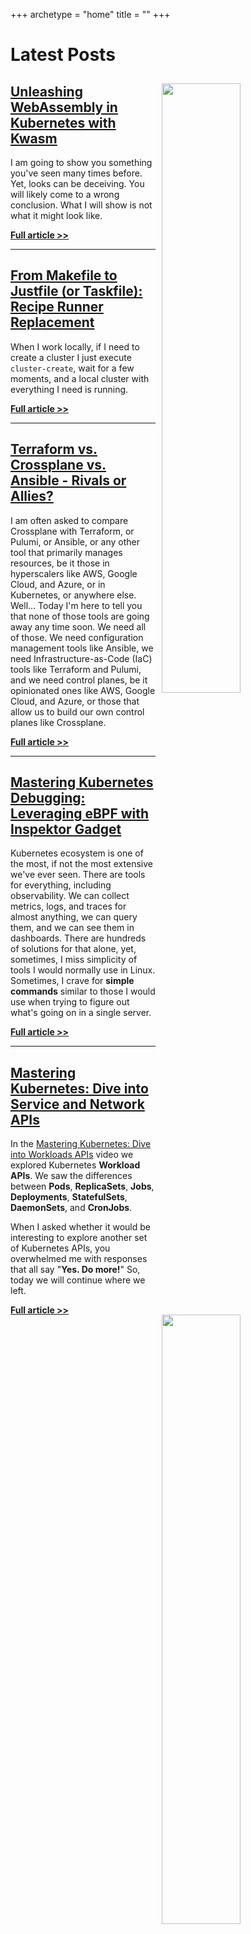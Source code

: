 +++
archetype = "home"
title = ""
+++

# Latest Posts


<!-- <img src="/internal-developer-platforms/mastering-developer-portals-discover--integrate-api-schemas-with-port/thumbnail.png" style="width:50%; float:right; padding: 10px">

## [Mastering Developer Portals: Discover & Integrate API Schemas with Port](/internal-developer-platforms/mastering-developer-portals-discover--integrate-api-schemas-with-port)

I am so **dissaspointed with developer portal consoles** for ignoring the fact that almost **everything is discoverable through APIs**. Why should I design forms and fields in Backstage if Backstage should be able to ask an API for a schema? Even if that schema is not exactly what I need and I might have to remove parts of it, that's still easier and better than starting from scratch. It's a waste of time to do the same thing over and over again. We should define what we have, expose that through an API, and all other tools should just "discover" it. Just as that's true for, let's say, `kubectl`, it should be true for graphical user interfaces.

Hence, I spent months complaining about it and... I got it.

**[Full article >>](/internal-developer-platforms/mastering-developer-portals-discover--integrate-api-schemas-with-port)**

--- -->

<!-- <img src="/cloud/single-pane-of-glass-for-everything-aws-azure-gcp-kubernetes-with-steampipe/thumbnail.png" style="width:50%; float:right; padding: 10px">

## [Single Pane of Glass for Everything (AWS, Azure, GCP, Kubernetes, ...) with Steampipe](/cloud/single-pane-of-glass-for-everything-aws-azure-gcp-kubernetes-with-steampipe)

Right now, I am connected to a PostgreSQL database and you are thinking that is boring. Who wants to see me querying a database?

Well... Wait until you see what I can query from such a database.

**[Full article >>](/cloud/single-pane-of-glass-for-everything-aws-azure-gcp-kubernetes-with-steampipe)**

--- -->

<img src="/wasm/unleashing-webassembly-in-kubernetes-with-kwasm/thumbnail.png" style="width:50%; float:right; padding: 10px">

## [Unleashing WebAssembly in Kubernetes with Kwasm](/wasm/unleashing-webassembly-in-kubernetes-with-kwasm)

I am going to show you something you've seen many times before. Yet, looks can be deceiving. You will likely come to a wrong conclusion. What I will show is not what it might look like.

**[Full article >>](/wasm/unleashing-webassembly-in-kubernetes-with-kwasm)**

---

<img src="/ci-cd/from-makefile-to-justfile-or-taskfile-recipe-runner-replacement/thumbnail.png" style="width:50%; float:right; padding: 10px">

## [From Makefile to Justfile (or Taskfile): Recipe Runner Replacement](/ci-cd/from-makefile-to-justfile-or-taskfile-recipe-runner-replacement)

When I work locally, if I need to create a cluster I just execute `cluster-create`, wait for a few moments, and a local cluster with everything I need is running.

**[Full article >>](/ci-cd/from-makefile-to-justfile-or-taskfile-recipe-runner-replacement)**

---

<img src="/infrastructure-as-code/ansible-vs-terraform-vs-crossplane/thumbnail.png" style="width:50%; float:right; padding: 10px">

## [Terraform vs. Crossplane vs. Ansible - Rivals or Allies?](/infrastructure-as-code/ansible-vs-terraform-vs-crossplane)

I am often asked to compare Crossplane with Terraform, or Pulumi, or Ansible, or any other tool that primarily manages resources, be it those in hyperscalers like AWS, Google Cloud, and Azure, or in Kubernetes, or anywhere else. Well... Today I'm here to tell you that none of those tools are going away any time soon. We need all of those. We need configuration management tools like Ansible, we need Infrastructure-as-Code (IaC) tools like Terraform and Pulumi, and we need control planes, be it opinionated ones like AWS, Google Cloud, and Azure, or those that allow us to build our own control planes like Crossplane.

**[Full article >>](/infrastructure-as-code/ansible-vs-terraform-vs-crossplane)**

---

<img src="/observability/inspektor-gadget-kubernetes-debugging-ebpf/thumbnail.png" style="width:50%; float:right; padding: 10px">

## [Mastering Kubernetes Debugging: Leveraging eBPF with Inspektor Gadget](/observability/inspektor-gadget-kubernetes-debugging-ebpf)

Kubernetes ecosystem is one of the most, if not the most extensive we've ever seen. There are tools for everything, including observability. We can collect metrics, logs, and traces for almost anything, we can query them, and we can see them in dashboards. There are hundreds of solutions for that alone, yet, sometimes, I miss simplicity of tools I would normally use in Linux. Sometimes, I crave for **simple commands** similar to those I would use when trying to figure out what's going on in a single server.

**[Full article >>](/observability/inspektor-gadget-kubernetes-debugging-ebpf)**

---

<img src="/kubernetes/services-ingress-cluster-api/thumbnail.jpeg" style="width:50%; float:right; padding: 10px">

## [Mastering Kubernetes: Dive into Service and Network APIs](/kubernetes/services-ingress-cluster-api)

In the [Mastering Kubernetes: Dive into Workloads APIs](https://youtu.be/U6weXlzQxoY) video we explored Kubernetes **Workload APIs**. We saw the differences between **Pods**, **ReplicaSets**, **Jobs**, **Deployments**, **StatefulSets**, **DaemonSets**, and **CronJobs**.

When I asked whether it would be interesting to explore another set of Kubernetes APIs, you overwhelmed me with responses that all say "**Yes. Do more!**" So, today we will continue where we left.

**[Full article >>](/kubernetes/services-ingress-cluster-api)**
